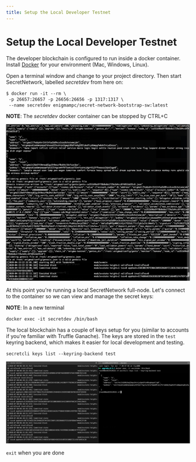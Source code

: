 ```yaml
---
title: Setup the Local Developer Testnet
---
```


# Setup the Local Developer Testnet

The developer blockchain is configured to run inside a docker container. Install [Docker](https://docs.docker.com/install/) for your environment (Mac, Windows, Linux).

Open a terminal window and change to your project directory.
Then start SecretNetwork, labelled _secretdev_ from here on:

```
$ docker run -it --rm \
 -p 26657:26657 -p 26656:26656 -p 1317:1317 \
 --name secretdev enigmampc/secret-network-bootstrap-sw:latest
```

**NOTE**: The _secretdev_ docker container can be stopped by CTRL+C

![](../../images/images/docker-run.png)

At this point you're running a local SecretNetwork full-node. Let's connect to the container so we can view and manage the secret keys:

**NOTE**: In a new terminal

```
docker exec -it secretdev /bin/bash
```

The local blockchain has a couple of keys setup for you (similar to accounts if you're familiar with Truffle Ganache). The keys are stored in the `test` keyring backend, which makes it easier for local development and testing.

```
secretcli keys list --keyring-backend test
```

![](../../images/images/secretcli_keys_list.png)

`exit` when you are done
